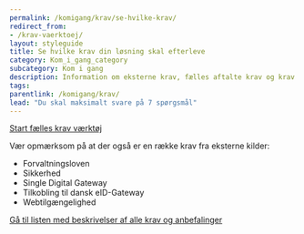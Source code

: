 ```yaml
---
permalink: /komigang/krav/se-hvilke-krav/
redirect_from:
- /krav-vaerktoej/
layout: styleguide
title: Se hvilke krav din løsning skal efterleve
category: Kom_i_gang_category
subcategory: Kom i gang
description: Information om eksterne krav, fælles aftalte krav og krav til digitale løsninger der skal på borger.dk og Virk.
tags:
parentlink: /komigang/krav/
lead: "Du skal maksimalt svare på 7 spørgsmål"
---
```


<a href="/krav-vaerktoej/anvendes-af-virksomheder/" id="start-reqtool" class="button button-primary mb-7">Start fælles krav værktøj</a>

Vær opmærksom på at der også er en række krav fra eksterne kilder:

- Forvaltningsloven
- Sikkerhed
- Single Digital Gateway
- Tilkobling til dansk eID-Gateway
- Webtilgængelighed

<a href="https://arkitektur.digst.dk/krav-og-anbefalinger-0" class="icon-link">Gå til listen med beskrivelser af alle krav og anbefalinger<svg class="icon-svg " focusable="false" aria-hidden="true"><use xlink:href="#open-in-new"></use></svg></a>
